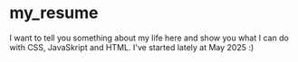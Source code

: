 # my_resume
I want to tell you something about my life here and show you what I can do with CSS, JavaSkript and HTML. I've started lately at May 2025 :)
